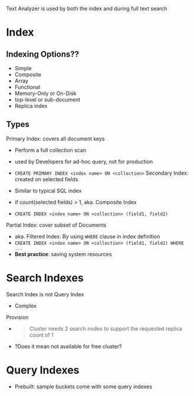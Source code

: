 Text Analyzer is used by both the index and during full text search

# Index

## Indexing Options??

- Simple
- Composite
- Array
- Functional
- Memory-Only or On-Disk
- top-level or sub-document
- Replica index

## Types

Primary Index: covers all document keys

- Perform a full collection scan
- used by Developers for ad-hoc query, not for production
- `CREATE PRIMARY INDEX <index name> ON <collection>`
Secondary Index: created on selected fields

- Similar to typical SQL index
- if count(selected fields) > 1, aka. Composite Index
- `CREATE INDEX <index name> ON <collection> (field1, field2)`

Partial Index: cover subset of Documents

- aka. Filtered Index. By using `WHERE` clause in index definition
- `CREATE INDEX <index name> ON <collection> (field1, field2) WHERE ...`
- **Best practice**: saving system resources

# Search Indexes

Search Index is not Query Index
- Complex

Provision
>
- > Cluster needs 2 search nodes to support the requested replica count of 1
- ?Does it mean not available for free cluster?

# Query Indexes

- Prebuilt: sample buckets come with some query indexes
